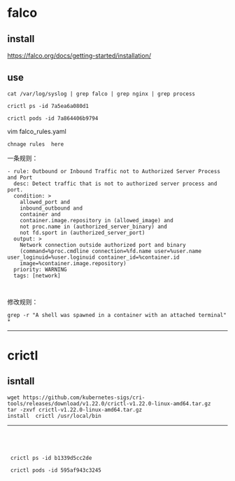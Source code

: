 #  falco


## install


https://falco.org/docs/getting-started/installation/



## use


```
cat /var/log/syslog | grep falco | grep nginx | grep process

crictl ps -id 7a5ea6a080d1

crictl pods -id 7a864406b9794

```



 vim falco_rules.yaml
 
 
 ```
 chnage rules  here
 
 ```


一条规则：
```
- rule: Outbound or Inbound Traffic not to Authorized Server Process and Port
  desc: Detect traffic that is not to authorized server process and port.
  condition: >
    allowed_port and
    inbound_outbound and
    container and
    container.image.repository in (allowed_image) and
    not proc.name in (authorized_server_binary) and
    not fd.sport in (authorized_server_port)    
  output: >
    Network connection outside authorized port and binary
    (command=%proc.cmdline connection=%fd.name user=%user.name user_loginuid=%user.loginuid container_id=%container.id
    image=%container.image.repository)    
  priority: WARNING
  tags: [network]
  
  
  ```

修改规则：

```
grep -r "A shell was spawned in a container with an attached terminal" *

```





---


#  crictl 

##   isntall

```
wget https://github.com/kubernetes-sigs/cri-tools/releases/download/v1.22.0/crictl-v1.22.0-linux-amd64.tar.gz
tar -zxvf crictl-v1.22.0-linux-amd64.tar.gz
install  crictl /usr/local/bin 

```




---


#  

```


 crictl ps -id b1339d5cc2de
 
 crictl pods -id 595af943c3245
 
```


